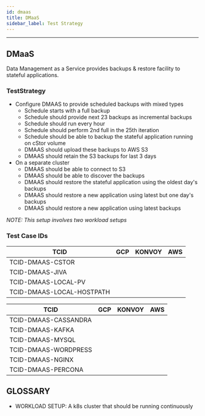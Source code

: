 ```yaml
---
id: dmaas
title: DMaaS
sidebar_label: Test Strategy
---
```

------

## DMaaS

Data Management as a Service provides backups & restore facility to stateful applications.

### TestStrategy
- Configure DMAAS to provide scheduled backups with mixed types
    - Schedule starts with a full backup
    - Schedule should provide next 23 backups as incremental backups
    - Schedule should run every hour
    - Schedule should perform 2nd full in the 25th iteration
    - Schedule should be able to backup the stateful application running on cStor volume
    - DMAAS should upload these backups to AWS S3
    - DMAAS should retain the S3 backups for last 3 days
- On a separate cluster
    - DMAAS should be able to connect to S3
    - DMAAS should be able to discover the backups
    - DMAAS should restore the stateful application using the oldest day's backups
    - DMAAS should restore a new application using latest but one day's backups
    - DMAAS should restore a new application using latest backups

_NOTE: This setup involves two workload setups_


### Test Case IDs

| TCID                            |  GCP  |  KONVOY | AWS |
| ------------------------------- |  ---- |  ------ | --- |
| TCID-DMAAS-CSTOR                |       |         |     |
| TCID-DMAAS-JIVA                 |       |         |     |
| TCID-DMAAS-LOCAL-PV             |       |         |     |
| TCID-DMAAS-LOCAL-HOSTPATH       |       |         |     |


| TCID                            |  GCP  | KONVOY  | AWS |
| ------------------------------- |  ---- | ------- | ----|
| TCID-DMAAS-CASSANDRA            |       |         |     |
| TCID-DMAAS-KAFKA                |       |         |     |
| TCID-DMAAS-MYSQL                |       |         |     |
| TCID-DMAAS-WORDPRESS            |       |         |     |
| TCID-DMAAS-NGINX                |       |         |     |
| TCID-DMAAS-PERCONA              |       |         |     |


## GLOSSARY
- WORKLOAD SETUP: A k8s cluster that should be running continuously
